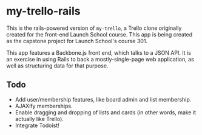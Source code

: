 # my-trello-rails

This is the rails-powered version of `my-trello`, a Trello clone originally created for the front-end Launch School course. This app is being created as the capstone project for Launch School's course 301.

This app features a Backbone.js front end, which talks to a JSON API. It is an exercise in using Rails to back a mostly-single-page web application, as well as structuring data for that purpose.

## Todo

- Add user/membership features, like board admin and list membership.
- AJAXify memberships.
- Enable dragging and dropping of lists and cards (in other words, make it actually like Trello).
- Integrate Todoist!
